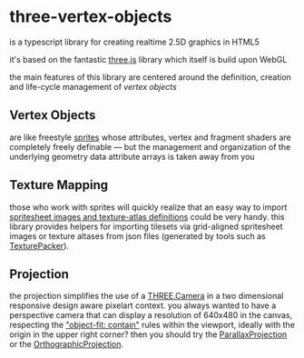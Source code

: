 # three-vertex-objects

is a typescript library for creating realtime 2.5D graphics in HTML5

it's based on the fantastic [three.js](https://threejs.org/) library which itself is build upon WebGL

the main features of this library are centered around the definition, creation and life-cycle management of _vertex objects_

## Vertex Objects

are like freestyle [sprites](https://en.wikipedia.org/wiki/Sprite_(computer_graphics)) whose attributes, vertex and fragment shaders are completely freely definable &mdash; but the management and organization of the underlying geometry data attribute arrays is taken away from you

## Texture Mapping

those who work with sprites will quickly realize that an easy way to import [spritesheet images and texture-atlas definitions](https://en.wikipedia.org/wiki/Texture_atlas) could be very handy.
this library provides helpers for importing tilesets via grid-aligned spritesheet images or texture altases from json files (generated by tools such as [TexturePacker](https://www.codeandweb.com/texturepacker)).

## Projection

the projection simplifies the use of a [THREE.Camera](https://threejs.org/docs/#api/en/cameras/Camera) in a two dimensional responsive design aware pixelart context. you always wanted to have a perspective camera that can display a resolution of 640x480 in the canvas, respecting the ["object-fit: contain"](https://developer.mozilla.org/en-US/docs/Web/CSS/object-fit) rules within the viewport, ideally with the origin in the upper right corner? then you should try the [ParallaxProjection](./src/ParallaxProjection.ts) or the [OrthographicProjection](./sr/../src/OrthographicProjection.ts).
